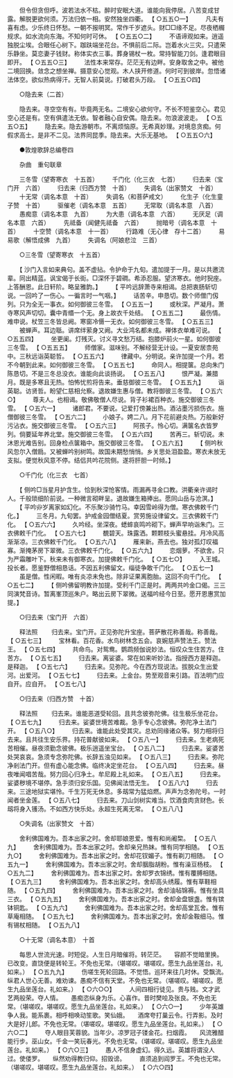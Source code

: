 <!-- { "loadSidebar": true } -->
　　但令但贪但呼。波若法水不枯。醉时安眠大道。谁能向我停居。八苦变成甘露。解脱更欲何须。万法归依一相。安然独坐四衢。 【 ○五五○一】 
　　凡夫有喜有虑。少乐终日怀愁。一朝不报明冥。常作千岁遮头。财□□缘不足。尽夜栖榍规求。如水流向东海。不知何时可休。 【 ○五五○二】 
　　不语谛观如来。逍遥独脱尘埃。合眼任心树下。跏趺端坐花台。不惧前后二际。岂着水火三灾。只遣荣乐静坐。莫恋妻子钱财。称体实衣三事。葬身锡杖一枚。常持智能刀剑。逢君眼目即开。 【 ○五五○三】 
　　法性本来常存。茫茫无有边畔。安身取舍之中。被他二境回换。敛念之想坐禅。摄意安心觉观。木人挟开修道。何时可到彼岸。忽悟诸法体空。欲似热病得汗。无智人前莫说。打破君头万段。 【 ○五五○四】 

　　○隐去来（二首） 

　　隐去来。寻空空有有。毕竟两无名。二境安心欲何守。不长不短鉴空心。君见空心还是有。空有俱遣法无依。智者融心自安偶。隐去来。勿浪波波走。 【 ○五五○五】 
　　隐去来。隐去游朝市。不离烦恼原。无希真妙理。对境息贪痴。何假求高士。是非不二见。法界同昆季。隐去来。大乐无基地。 【 ○五五○六】 

　　●敦煌歌辞总编卷四 

　　杂曲　重句联章 

　　三冬雪（望寄寒衣　十五首） 
　　千门化（化三衣　七首） 
　　归去来（宝门开　六首） 
　　归去来（归西方赞　十首） 
　　失调名（出家赞文　十首） 
　　十无常（调名本意　十首） 
　　失调名（和菩萨戒文） 
　　化生子（化生童子赞　十首） 
　　驱催老（调名本意　五首） 
　　无常取（调名本意　八首） 
　　愚痴意（调名本意　九首） 
　　为大患（调名本意　六首） 
　　无厌足（调名本意　六首） 
　　先祗备（闻健先祗备　六首） 
　　抛暗号（调名本意　十首） 
　　十空赞（调名本意　十一首） 
　　行路难（无心律　存十二首） 
　　易易歌（解悟成佛　九首） 
　　失调名（阿娘悲泣　三首） 

　　○三冬雪（望寄寒衣　十五首） 

　　【 沙门入言如来典句。盖不虚拈。令护命于九旬。遣加提于一月。是以共邀流辈。同出精蓝。讽宝偈于长街。□深怀于碧磵。希添忍服。望济寒衣。他时猊座。上答酬恩。此日轩阶。略呈雅韵。】 
　　【 平吟远辞萧寺来相谒。总把衷肠斩切说。一回吟了一伤心。一徧言时一气咽。】 
　　话苦辛。申恳切。数个师僧门仭列。只为全无一事衣。如何御彼三冬雪。 【 ○五五一】 
　　或秋深。严凝月。萧寺寒风声切切。囊中青缗一个无。身上故衣千处结。 【 ○五五二】 
　　最伤情。难申说。杖笠三冬皆总阙。寒窗冷慑一无衣。如何御彼三冬雪。 【 ○五五三】 
　　被蝉声。耳边聒。讲席绊萦身又阙。大业鸿名都未成。禅体衣单难可说。 【 ○五五四】 
　　坐更阑。灯残灭。讨义寻文愁万结。抱膝炉前火一星。如何御彼三冬雪。 【 ○五五五】 
　　师僧家。滋味别。不解经营无计设。一夏安居柰苑中。三秋远诣英聪哲。 【 ○五五六】 
　　律藏中。分明说。亲许加提一个月。若不今朝到此来。如何御彼三冬雪。 【 ○五五七】 
　　命同人。相提箧。总向朱门陈恳切。不是三冬总没衣。谁能向此谈扬说。 【 ○五五八】 
　　恨严凝。兼腊月。既是多寒且无热。怕怖忧煎将告来。垂慈御彼三冬雪。 【 ○五五九】 
　　诣英聪。访贤哲。盼望仁慈相允察。退故嫌生惠与僧。教将御彼三冬雪。 【 ○五六○】 
　　尊夫人。也相谒。敬佛敬僧人尽说。背子衫裙百种衣。施交御彼三冬雪。 【 ○五六一】 
　　诸郎君。不要说。记爱打傍兼出热。酒沾墨污损伤衣。施僧御彼三冬雪。 【 ○五六二】 
　　小娘子。娉二八。月下花前避炎热。万般新好污沾衣。施交御彼三冬雪。 【 ○五六三】 
　　阿孩子。怜心切。满箧名衣皆罗列。倘要延年养北堂。施交御彼三冬雪。 【 ○五六四】 
　　苦再三。斩切说。未沐恩光难告别。回身检点箧箱中。施交御彼三冬雪。 【 ○五六五】 
　　【 侧吟秋风忽尔入僧扃。又被蝉吟别树鸣。故国未期愁悄悄。乡关思处泪盈盈。寒衣未放无支拟。便觉秋风意不停。结侣共吟花院侧。遂将肝胆一时倾。】 

　　○千门化（化三衣　七首） 

　　【 侧吟□当星月护含生。恰到秋深怆客情。雨漏再寻金口教。洪衢亲许谒时人。千般琐细阶前说。一种微言砌畔呈。退故嫌生箱捧出。愿同山岳与沧溟。】 
　　【 平吟丱岁离家如幻化。不乐聚沙骑竹马。幸因雪岭得为僧。寒衣佛敕千门化。】 
　　三冬月。九旬罢。护戒金园僧结夏。赏劳施设律留文。三衣佛敕千门化。 【 ○五六六】 
　　久吟经。坐深夜。蟋蟀哀鸣吟砌下。蝉声早响诣朱门。三衣佛敕千门化。 【 ○五六七】 
　　覩碧天。珠露洒。颗颗枝头蜜悬挂。月冷风高渐渐凉。三衣佛敕千门化。 【 ○五六八】 
　　雁来新。燕去也。独对孤灯叹福寡。渐掩茅房下翠微。三衣佛敕千门化。 【 ○五六九】 
　　恋烟萝。不欲舍。只为严霜雕叶下。秋来未有御寒衣。加提佛敕千门化。 【 ○五七○】 
　　入王城。投长者。愿鉴野僧相恳话。不因五利佛留文。缁徒争敢千门化。 【 ○五七一】 
　　虽是僧。性闲暇。唯有炎凉未免也。除非证果离胞胎。这回不向千门化。 【 ○五七二】 
　　【 侧吟佛留明教许加提。受利千门正是时。两两共吟金口偈。三三同演梵音诗。暂离峯顶巡朱户。略出云房下翠微。送福吟经今日至。愿开恩惠赏加提。】 

　　○归去来（宝门开　六首） 

　　释法照 
　　归去来。宝门开。正见弥陀升宝座。菩萨散花称善哉。称善哉。 【 ○五七三】 
　　宝林看。百花香。水鸟树林念五会。哀婉慈声赞法王。赞法王。 【 ○五七四】 
　　共命鸟。对鸳鸯。鹦鹉频伽说妙法。恒叹众生住苦方。住苦方。 【 ○五七五】 
　　归去来。离娑婆。常在如来听妙法。指授西方是释迦。是释迦。 【 ○五七六】 
　　归去来。见弥陀。今在西方现说法。拔脱众生出爱河。出爱河。 【 ○五七七】 
　　归去来。上金台。势至观音来引路。百法明门应自开。应自开。 【 ○五七八】 

　　○归去来（归西方赞　十首） 

　　释法照 
　　归去来。谁能恶道受轮回。且共念彼弥陀佛。往生极乐坐花台。 【 ○五七九】 
　　归去来。娑婆世境苦难裁。急手专心念彼佛。弥陀净土法门开。 【 ○五八○】 
　　归去来。谁能此处受其灾。总劝同缘诸众等。努力相将归去来。且共往生安乐界。持花普献彼如来。 【 ○五八一】 
　　归去来。生老病死苦相催。昼夜须勤念彼佛。极乐逍遥坐宝台。 【 ○五八二】 
　　归去来。娑婆苦处哭哀哀。急须专念弥陀佛。长辞五浊见如来。 【 ○五八三】 
　　归去来。弥陀净剎法门开。但有虚心能念佛。临终决定坐花台。 【 ○五八四】 
　　归去来。昼夜唯闻唱苦哉。努力回心归净土。牟尼殿上礼如来。 【 ○五八五】 
　　归去来。娑婆秽境不堪停。急手须归安乐国。见佛闻法悟无生。 【 ○五八六】 
　　归去来。三途地狱实堪怜。千生万死无休息。多刼常为猛焰燃。声声为念弥陀号。一时闻者坐金莲。 【 ○五八七】 
　　归去来。刀山剑树实难当。饮酒食肉贪财色。长刼将身入镬汤。不如西方快乐处。永超生死离无常。 【 ○五八八】 

　　○失调名（出家赞文　十首） 

　　舍利佛国难为。吾本出家之时。舍却耶娘恩爱。惟有和尚阇棃。 【 ○五八九】 
　　舍利佛国难为。吾本出家之时。舍却亲兄热妹。惟有同学相随。 【 ○五九○】 
　　舍利佛国难为。吾本出家之时。舍却花钗媚子。惟有剃刀相随。 【 ○五九一】 
　　舍利佛国难为。吾本出家之时。舍却胭脂胡粉。惟有澡豆杨枝。 【 ○五九二】 
　　舍利佛国难为。吾本出家之时。舍却罗衣锦绣。惟有覆膊相随。 【 ○五九三】 
　　舍利佛国难为。吾本出家之时。舍却高头绣履。惟有草鞋相随。 【 ○五九四】 
　　舍利佛国难为。吾本出家之时。舍却油毡锦褥。惟有坐具三衣。 【 ○五九五】 
　　舍利佛国难为。吾本出家之时。舍却金盘银盏。惟有镔钵铜匙。 【 ○五九六】 
　　舍利佛国难为。吾本出家之时。舍却高堂瓦舍。惟有草庵相随。 【 ○五九七】 
　　舍利佛国难为。吾本出家之时。舍却金鞍细马。惟有锡杖相随。 【 ○五九八】 

　　○十无常（调名本意）　十首 

　　每思人世流光速。时短促。人生日月暗催将。转茫茫。　　容颜不觉暗里换。已改变。直饶便是转轮王。不免也无常。（堪嗟叹。堪嗟叹。愿生九品坐莲台。礼如来。） 【 ○五九九】 
　　伤嗟生死轮回路。不觉悟。巡环来往几时休。受飘流。　　纵君人世心无善。难劝谏。愚痴不信有天堂。不免也无常。（堪嗟叹。堪嗟叹。愿生九品坐莲台。礼如来。） 【 ○六○○】 
　　人间四相行徒见。贵与贱。文才武艺两般荣。夺人情。　　愚痴恣纵身为乐。心喜作。昔时樊哙及张良。不免也无常。（堪嗟叹。堪嗟叹。愿生九品坐莲台。礼如来。） 【 ○六○一】 
　　少年英雄争人我。能系裹。相呼相唤动笙歌。笑仙娥。　　酒席夸打巢云令。行弄影。及时大是好儿郎。不免也无常。（堪嗟叹。堪嗟叹。愿生九品坐莲台。礼如来。） 【 ○六○二】 
　　夺人眼目芙蓉貌。当年少。凉罗冠子镂金花。扫烟霞。　　风流雅醋能行步。巫山女。千金一笑玩春光。不免也无常。（堪嗟叹。堪嗟叹。愿生九品坐莲台。礼如来。） 【 ○六○三】 
　　愚人不信身虚幻。得久远。英雄将谓没人过。使偻罗。　　纵然劝得教归仰。招毁谤。 
　　直须追到阎罗王。不免也无常。（堪嗟叹。堪嗟叹。愿生九品坐莲台。礼如来。） 【 ○六○四】 
